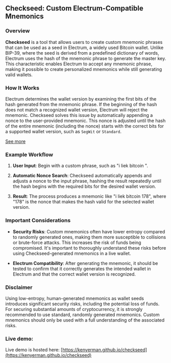 ## Checkseed: Custom Electrum-Compatible Mnemonics

### Overview

**Checkseed** is a tool that allows users to create custom mnemonic phrases that can be used as a seed in Electrum, a widely used Bitcoin wallet. Unlike BIP-39, where the seed is derived from a predefined dictionary of words, Electrum uses the hash of the mnemonic phrase to generate the master key. This characteristic enables Electrum to accept any mnemonic phrase, making it possible to create personalized mnemonics while still generating valid wallets.

### How It Works

Electrum determines the wallet version by examining the first bits of the hash generated from the mnemonic phrase. If the beginning of the hash does not match a recognized wallet version, Electrum will reject the mnemonic. Checkseed solves this issue by automatically appending a nonce to the user-provided mnemonic. This nonce is adjusted until the hash of the entire mnemonic (including the nonce) starts with the correct bits for a supported wallet version, such as `SegWit` or `Standard`.

[See more](https://github.com/spesmilo/electrum/blob/bd845080b852ab19c54c2c4bd5ec8a36255b9e35/electrum/mnemonic.py)

### Example Workflow

1. **User Input**: Begin with a custom phrase, such as "i liek bitcoin ".

2. **Automatic Nonce Search**: Checkseed automatically appends and adjusts a nonce to the input phrase, hashing the result repeatedly until the hash begins with the required bits for the desired wallet version.

3. **Result**: The process produces a mnemonic like "i liek bitcoin 178", where "178" is the nonce that makes the hash valid for the selected wallet version.

### Important Considerations

- **Security Risks**: Custom mnemonics often have lower entropy compared to randomly generated ones, making them more susceptible to collisions or brute-force attacks. This increases the risk of funds being compromised. It's important to thoroughly understand these risks before using Checkseed-generated mnemonics in a live wallet.

- **Electrum Compatibility**: After generating the mnemonic, it should be tested to confirm that it correctly generates the intended wallet in Electrum and that the correct wallet version is recognized.

### Disclaimer

Using low-entropy, human-generated mnemonics as wallet seeds introduces significant security risks, including the potential loss of funds. For securing substantial amounts of cryptocurrency, it is strongly recommended to use standard, randomly generated mnemonics. Custom mnemonics should only be used with a full understanding of the associated risks.

### Live demo:

Live demo is hosted here:
[https://kenyerman.github.io/checkseed](https://kenyerman.github.io/checkseed)
